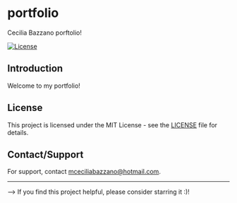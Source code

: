 # portfolio
Cecilia Bazzano porftolio!

[![License](https://img.shields.io/badge/License-MIT-blue.svg)](LICENSE)

## Introduction

Welcome to my portfolio!

## License

This project is licensed under the MIT License - see the [LICENSE](LICENSE) file for details.

## Contact/Support

For support, contact mceciliabazzano@hotmail.com.

------

--> If you find this project helpful, please consider starring it :)!
